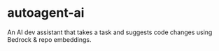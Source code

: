 # autoagent-ai

An AI dev assistant that takes a task and suggests code changes using Bedrock & repo embeddings.
